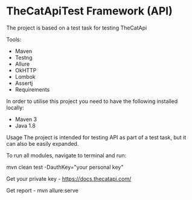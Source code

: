 # TheCatApiTest Framework (API)

The project is based on a test task for testing TheCatApi

Tools:
* Maven
* Testng
* Allure
* OkHTTP
* Lombok
* Assertj
* Requirements

In order to utilise this project you need to have the following installed locally:

* Maven 3
* Java 1.8


Usage
The project is intended for testing API as part of a test task, but it can also be easily expanded.

To run all modules, navigate to terminal and run:

mvn clean test -DauthKey="your personal key" 

Get your private key - https://docs.thecatapi.com/

Get report - mvn allure:serve 


